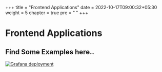 +++
title = "Frontend Applications"
date = 2022-10-17T09:00:32+05:30
weight = 5
chapter = true
pre = "<b> </b>"
+++

# Frontend Applications

## Find Some Examples here..

 [![Grafana deployment](https://img.shields.io/badge/Grafana_deployment-1DA1F2?style=for-the-badge&logo=grafana&logoColor=white)](demo_deployments/frontend_apps/grafana)
